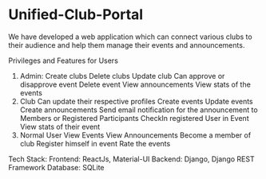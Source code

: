 # Unified-Club-Portal
We have developed a web application which can connect various clubs to their audience and help them manage their events and announcements.

Privileges and Features for Users
1. Admin:
  Create clubs
  Delete clubs
  Update club 
  Can approve or disapprove event 
  Delete event
  View announcements
  View stats of the events
1. Club
  Can update their respective profiles
  Create events
  Update events
  Create announcements
  Send email notification for the announcement to Members or Registered Participants
  CheckIn registered User in Event
  View stats of their event 
1. Normal User 
  View Events
  View Announcements
  Become a member of club
  Register himself in event
  Rate the events

Tech Stack:
	Frontend: ReactJs, Material-UI
	Backend: Django, Django REST Framework
	Database: SQLite
